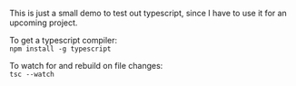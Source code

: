 This is just a small demo to test out typescript, since I have to use it for an upcoming project.  
  
To get a typescript compiler:  
`npm install -g typescript`  
  
To watch for and rebuild on file changes:  
`tsc --watch`  



